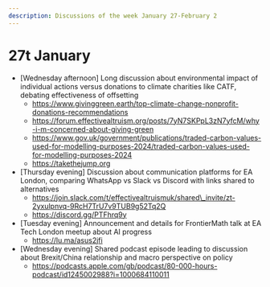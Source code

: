 ```yaml
---
description: Discussions of the week January 27-February 2
---
```


# 27t January

* \[Wednesday afternoon] Long discussion about environmental impact of individual actions versus donations to climate charities like CATF, debating effectiveness of offsetting
  * https://www.givinggreen.earth/top-climate-change-nonprofit-donations-recommendations
  * https://forum.effectivealtruism.org/posts/7yN7SKPpL3zN7yfcM/why-i-m-concerned-about-giving-green
  * https://www.gov.uk/government/publications/traded-carbon-values-used-for-modelling-purposes-2024/traded-carbon-values-used-for-modelling-purposes-2024
  * https://takethejump.org
* \[Thursday evening] Discussion about communication platforms for EA London, comparing WhatsApp vs Slack vs Discord with links shared to alternatives
  * https://join.slack.com/t/effectivealtruismuk/shared\_invite/zt-2yxulpnvq-9RcH7TrU7v9TUB9g52Tq2Q
  * https://discord.gg/PTFhrq9y
* \[Tuesday evening] Announcement and details for FrontierMath talk at EA Tech London meetup about AI progress
  * https://lu.ma/asus2jfi
* \[Wednesday evening] Shared podcast episode leading to discussion about Brexit/China relationship and macro perspective on policy
  * https://podcasts.apple.com/gb/podcast/80-000-hours-podcast/id1245002988?i=1000684110011
